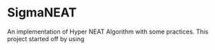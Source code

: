 # SigmaNEAT
An implementation of Hyper NEAT Algorithm with some practices.
This project started off by using 
